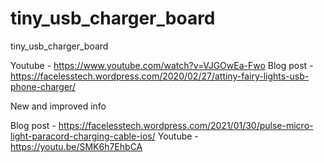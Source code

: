 # tiny_usb_charger_board
tiny_usb_charger_board

Youtube - https://www.youtube.com/watch?v=VJGOwEa-Fwo
Blog post - https://facelesstech.wordpress.com/2020/02/27/attiny-fairy-lights-usb-phone-charger/

New and improved info

Blog post - https://facelesstech.wordpress.com/2021/01/30/pulse-micro-light-paracord-charging-cable-ios/ 
Youtube - https://youtu.be/SMK6h7EhbCA
